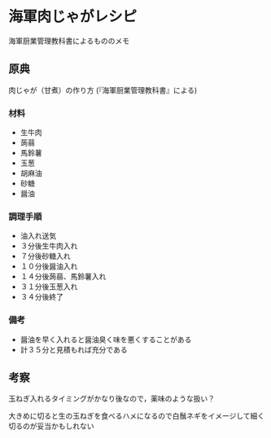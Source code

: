 # 海軍肉じゃがレシピ
海軍厨業管理教科書によるもののメモ


## 原典
肉じゃが（甘煮）の作り方 (『海軍厨業管理教科書』による)
### 材料
* 生牛肉
* 蒟蒻
* 馬鈴薯
* 玉葱
* 胡麻油
* 砂糖
* 醤油　

### 調理手順
* 油入れ送気
* ３分後生牛肉入れ
* ７分後砂糖入れ
* １０分後醤油入れ
* １４分後蒟蒻、馬鈴薯入れ
* ３１分後玉葱入れ
* ３４分後終了

### 備考
* 醤油を早く入れると醤油臭く味を悪くすることがある
* 計３５分と見積もれば充分である

## 考察
玉ねぎ入れるタイミングがかなり後なので，薬味のような扱い？

大きめに切ると生の玉ねぎを食べるハメになるので白鬚ネギをイメージして細く切るのが妥当かもしれない

